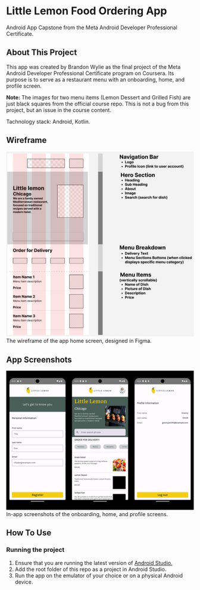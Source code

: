 # Little Lemon Food Ordering App
Android App Capstone from the Meta Android Developer Professional Certificate.

## About This Project
This app was created by Brandon Wylie as the final project of the Meta Android Developer Professional Certificate program on Coursera. Its purpose is to serve as a restaurant menu with an onboarding, home, and profile screen.

**Note:** The images for two menu items (Lemon Dessert and Grilled Fish) are just black squares from the official course repo. This is not a bug from this project, but an issue in the course content.

Tachnology stack: Android, Kotlin.

## Wireframe
![The wireframe of the app home screen, designed in Figma.](wireframe.png)
The wireframe of the app home screen, designed in Figma.

## App Screenshots
![In-app screenshots of the onboarding, home, and profile screens.](screenshots.png)
In-app screenshots of the onboarding, home, and profile screens.

## How To Use
### Running the project
1. Ensure that you are running the latest version of [Android Studio.](https://developer.android.com/studio)
2. Add the root folder of this repo as a project in Android Studio.
3. Run the app on the emulator of your choice or on a physical Android device.